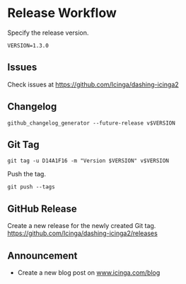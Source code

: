 # Release Workflow

Specify the release version.

```
VERSION=1.3.0
```

## Issues

Check issues at https://github.com/Icinga/dashing-icinga2

## Changelog

```
github_changelog_generator --future-release v$VERSION
```

## Git Tag
```
git tag -u D14A1F16 -m "Version $VERSION" v$VERSION
```

Push the tag.

```
git push --tags
```

## GitHub Release

Create a new release for the newly created Git tag.
https://github.com/Icinga/dashing-icinga2/releases

## Announcement

* Create a new blog post on www.icinga.com/blog
